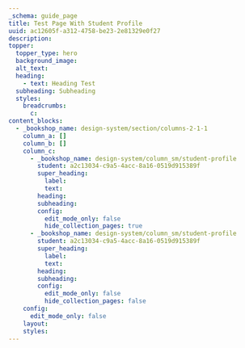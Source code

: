 ```yaml
---
_schema: guide_page
title: Test Page With Student Profile
uuid: ac12605f-a312-4758-be23-2e81329e0f27
description:
topper:
  topper_type: hero
  background_image:
  alt_text:
  heading:
    - text: Heading Test
  subheading: Subheading
  styles:
    breadcrumbs:
      c:
content_blocks:
  - _bookshop_name: design-system/section/columns-2-1-1
    column_a: []
    column_b: []
    column_c:
      - _bookshop_name: design-system/column_sm/student-profile
        student: a2c13034-c9a5-4acc-8a16-0519d915389f
        super_heading:
          label:
          text:
        heading:
        subheading:
        config:
          edit_mode_only: false
          hide_collection_pages: true
      - _bookshop_name: design-system/column_sm/student-profile
        student: a2c13034-c9a5-4acc-8a16-0519d915389f
        super_heading:
          label:
          text:
        heading:
        subheading:
        config:
          edit_mode_only: false
          hide_collection_pages: false
    config:
      edit_mode_only: false
    layout:
    styles:
---
```

